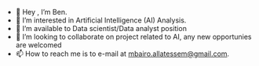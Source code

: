 - 👋 Hey , I’m Ben.
- 👀 I’m interested in Artificial Intelligence (AI) Analysis.
- 🌱 I’m available to Data scientist/Data analyst position 
- 💞️ I’m looking to collaborate on project related to AI, any new opportunies are welcomed
- 📫 How to reach me is to e-mail at mbairo.allatessem@gmail.com.

<!---
ballates/ballates is a ✨ special ✨ repository because its `README.md` (this file) appears on your GitHub profile.
You can click the Preview link to take a look at your changes.
--->
